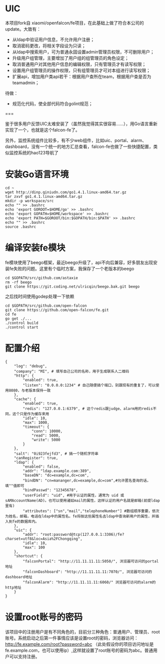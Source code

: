 UIC
===

本项目fork自 xiaomi/openfalcon/fe项目，在此基础上做了符合本公司的update。大致有：
  - 从ldap中验证用户信息，不允许用户注册；
  - 取消密码更改，将相关字段设为只读；
  - 从ldap中搜索用户，可为普通永固设置admin管理员权限，不可删除用户；
  - 升级用户组管理，主要增加了用户组的组管理员的角色设定；
  - 取消普通用户对其他用户信息的编辑权限，只有管理员才有读写权限；
  - 设置用户组管理员的操作权限，只有组管理员才可对本组进行读写权限；
  - 扩展api，增加用户类api若干：根据用户查所在team，根据用户查是否为teamadmin；
  
待做：
  - 规范化代码，使全部代码符合golint规范；
  
===

鉴于很多用户反馈UIC太难安装了（虽然我觉得其实很容易……），用Go语言重新实现了一个，也就是这个falcon-fe了。

另外，监控系统组件比较多，有不少web组件，比如uic、portal、alarm、dashboard，没有一个统一的地方汇总查看，falcon-fe也做了一些快捷配置，类似监控系统的hao123导航了

# 安装Go语言环境

```
cd ~
wget http://dinp.qiniudn.com/go1.4.1.linux-amd64.tar.gz
tar zxvf go1.4.1.linux-amd64.tar.gz
mkdir -p workspace/src
echo "" >> .bashrc
echo 'export GOROOT=$HOME/go' >> .bashrc
echo 'export GOPATH=$HOME/workspace' >> .bashrc
echo 'export PATH=$GOROOT/bin:$GOPATH/bin:$PATH' >> .bashrc
echo "" >> .bashrc
source .bashrc
```

# 编译安装fe模块

fe模块使用了beego框架，最近beego升级了，api不向后兼容，好多朋友出现安装fe失败的问题。这里有个临时方案，我保存了一个老版本的beego

```
cd $GOPATH/src/github.com/astaxie
rm -rf beego
git clone https://git.coding.net/ulricqin/beego.bak.git beego
```

之后找时间使用godep处理一下依赖

```
cd $GOPATH/src/github.com/open-falcon
git clone https://github.com/open-falcon/fe.git
cd fe
go get ./...
./control build
./control start
```

# 配置介绍

```
{
    "log": "debug",
    "company": "MI", # 填写自己公司的名称，用于生成联系人二维码
    "http": {
        "enabled": true,
        "listen": "0.0.0.0:1234" # 自己随便搞个端口，别跟现有的重复了，可以使用8080，与老版本保持一致
    },
    "cache": {
        "enabled": true,
        "redis": "127.0.0.1:6379", # 这个redis跟judge、alarm用的redis不同，这个只是作为缓存来用
        "idle": 10,
        "max": 1000,
        "timeout": {
            "conn": 10000,
            "read": 5000,
            "write": 5000
        }
    },
    "salt": "0i923fejfd3", # 搞一个随机字符串
    "canRegister": true,
    "ldap": {
        "enabled": false,
        "addr": "ldap.example.com:389",
        "baseDN": "dc=example,dc=com",
        "bindDN": "cn=mananger,dc=example,dc=com",#允许匿名查询的话，填""值即可
        "bindPasswd": "12345678",
        "userField": "uid", #用于认证的属性，通常为 uid 或 sAMAccountName(AD)。也可以使用诸如mail的属性，这样认证的用户名就是邮箱(前提ldap里有)
        "attributes": ["sn","mail","telephoneNumber"] #数组顺序重要，依次为姓名，邮箱，电话在ldap中的属性名。fe将按这些属性名去ldap中查询新用户的属性，并插入到fe的数据库内。
    },
    "uic": {
        "addr": "root:password@tcp(127.0.0.1:3306)/fe?charset=utf8&loc=Asia%2FChongqing",
        "idle": 10,
        "max": 100
    },
    "shortcut": {
        "falconPortal": "http://11.11.11.11:5050/", 浏览器可访问的portal地址
        "falconDashboard": "http://11.11.11.11:7070/", 浏览器可访问的dashboard地址
        "falconAlarm": "http://11.11.11.11:6060/" 浏览器可访问的alarm的http地址
    }
}
```

# 设置root账号的密码

该项目中的注册用户是有不同角色的，目前分三种角色：普通用户、管理员、root账号。系统启动之后第一件事情应该是设置root的密码，浏览器访问：http://fe.example.com/root?password=abc （此处假设你的项目访问地址是fe.example.com，也可以使用ip）,这样就设置了root账号的密码为abc。普通用户可以支持注册。
